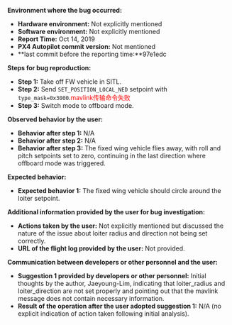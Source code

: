 **Environment where the bug occurred:**

- **Hardware environment:** Not explicitly mentioned
- **Software environment:** Not explicitly mentioned
- **Report Time:** Oct 14, 2019
- **PX4 Autopilot commit version:** Not mentioned
- **last commit before the reporting time:**97e1edc

**Steps for bug reproduction:**

- **Step 1:** Take off FW vehicle in SITL.
- **Step 2:** Send `SET_POSITION_LOCAL_NED` setpoint with `type_mask=0x3000`.<font color='red'>mavlink传输命令失败</font>
- **Step 3:** Switch mode to offboard mode.

**Observed behavior by the user:**

- **Behavior after step 1:** N/A
- **Behavior after step 2:** N/A
- **Behavior after step 3:** The fixed wing vehicle flies away, with roll and pitch setpoints set to zero, continuing in the last direction where offboard mode was triggered.

**Expected behavior:**

- **Expected behavior 1:** The fixed wing vehicle should circle around the loiter setpoint.

**Additional information provided by the user for bug investigation:**

- **Actions taken by the user:** Not explicitly mentioned but discussed the nature of the issue about loiter radius and direction not being set correctly.
- **URL of the flight log provided by the user:** Not provided.

**Communication between developers or other personnel and the user:**

- **Suggestion 1 provided by developers or other personnel:** Initial thoughts by the author, Jaeyoung-Lim, indicating that loiter_radius and loiter_direction are not set properly and pointing out that the mavlink message does not contain necessary information.
- **Result of the operation after the user adopted suggestion 1:** N/A (no explicit indication of action taken following initial analysis).
